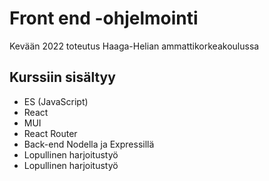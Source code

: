 # Front end -ohjelmointi
Kevään 2022 toteutus Haaga-Helian ammattikorkeakoulussa

## Kurssiin sisältyy

- ES (JavaScript)
- React
- MUI
- React Router
- Back-end Nodella ja Expressillä
- Lopullinen harjoitustyö
- Lopullinen harjoitustyö
